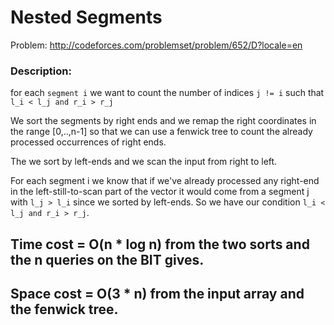# Nested Segments
Problem: http://codeforces.com/problemset/problem/652/D?locale=en

### Description:
 for each `segment i` we want to count the number of indices `j != i` such that
`l_i < l_j and r_i > r_j`

We sort the segments by right ends and we remap the right coordinates in the range [0,..,n-1] so that we can use a fenwick tree to count the already processed occurrences of right ends.


The we sort by left-ends and we scan the input from right to left.


For each segment i we know that if we've already processed any right-end in the left-still-to-scan part of the vector it would come from a segment j with `l_j > l_i` since we sorted by left-ends. So we have our condition `l_i < l_j and r_i > r_j`. 


## Time cost  = O(n * log n) from the two sorts and the n queries on the BIT gives.
## Space cost = O(3 * n) from the input array and the fenwick tree.